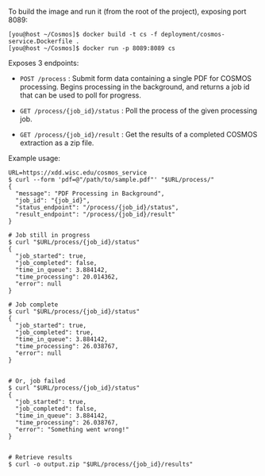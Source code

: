 
To build the image and run it (from the root of the project), exposing port 8089:

```
[you@host ~/Cosmos]$ docker build -t cs -f deployment/cosmos-service.Dockerfile .
[you@host ~/Cosmos]$ docker run -p 8089:8089 cs
```

Exposes 3 endpoints:

* `POST /process` : Submit form data containing a single PDF for COSMOS processing. Begins processing in the background,
   and returns a job id that can be used to poll for progress.

* `GET /process/{job_id}/status` : Poll the process of the given processing job.

* `GET /process/{job_id}/result` : Get the results of a completed COSMOS extraction as a zip file.

Example usage:
```
URL=https://xdd.wisc.edu/cosmos_service
$ curl --form 'pdf=@"/path/to/sample.pdf"' "$URL/process/"
{
  "message": "PDF Processing in Background",
  "job_id": "{job_id}",
  "status_endpoint": "/process/{job_id}/status",
  "result_endpoint": "/process/{job_id}/result"
}

# Job still in progress
$ curl "$URL/process/{job_id}/status"
{
  "job_started": true,
  "job_completed": false,
  "time_in_queue": 3.884142,
  "time_processing": 20.014362,
  "error": null
}

# Job complete
$ curl "$URL/process/{job_id}/status"
{
  "job_started": true,
  "job_completed": true,
  "time_in_queue": 3.884142,
  "time_processing": 26.038767,
  "error": null
}


# Or, job failed
$ curl "$URL/process/{job_id}/status"
{
  "job_started": true,
  "job_completed": false,
  "time_in_queue": 3.884142,
  "time_processing": 26.038767,
  "error": "Something went wrong!"
}


# Retrieve results
$ curl -o output.zip "$URL/process/{job_id}/results"
```
